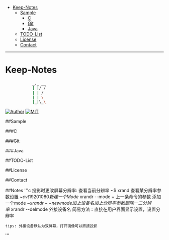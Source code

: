 
* [Keep-Notes](#keep-notes)   
     * [Sample](#sample)   
         * [C](#c)   
         * [Git](#git)   
         * [Java](#java)   
    * [TODO-List](#todo-list)   
    * [License](#license)   
    * [Contact](#contact)   

------
# Keep-Notes

```sh
            _._ __
            | |/ /
            | | /
            | | \
            |_|\_\
```

[![Author](https://img.shields.io/badge/author-strawberrylin-brightgreen.svg)](https://github.com/strawberrylin)
[![MIT](https://img.shields.io/badge/license-MIT-red.svg)](https://github.com/strawberrylin/Keepnotes/blob/master/LICENSE)

##Sample

###C

###Git

###Java

##TODO-List

##License

##Contact

##Notes
'''c
投影时更改屏幕分辨率: 
    查看当前分辨率 ~$ xrand
    查看某分辨率参数设置 ~$cvt 1920 1080
    新建一个Mode ~$xrandr --mode + 上一条命令的参数
    添加一个mode ~$xrandr --newmode 加上设备名 加上分辨率参数 
    删除一二分辨率 ~$xrandr --delmode 外接设备名
    简易方法：直接在用户界面显示设置，设置分辨率

    tips: 外接设备默认为双屏幕，打开镜像可以直接投影
'''
